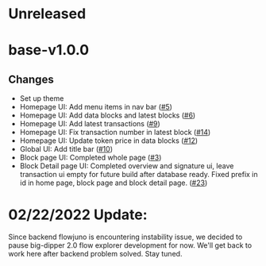 # Unreleased

# base-v1.0.0

## Changes

- Set up theme
- Homepage UI: Add menu items in nav bar ([\#5](https://github.com/forbole/big-dipper-2.0-flow/issues/5)) 
- Homepage UI: Add data blocks and latest blocks ([\#6](https://github.com/forbole/big-dipper-2.0-flow/issues/6)) 
- Homepage UI: Add latest transactions ([\#9](https://github.com/forbole/big-dipper-2.0-flow/issues/9)) 
- Homepage UI: Fix transaction number in latest block ([\#14](https://github.com/forbole/big-dipper-2.0-flow/issues/14)) 
- Homepage UI: Update token price in data blocks ([\#12](https://github.com/forbole/big-dipper-2.0-flow/issues/12)) 
- Global UI: Add title bar ([\#10](https://github.com/forbole/big-dipper-2.0-flow/issues/10)) 
- Block page UI: Completed whole page ([\#3](https://github.com/forbole/big-dipper-2.0-flow/issues/3)) 
- Block Detail page UI: Completed overview and signature ui, leave transaction ui empty for future build after database ready. Fixed prefix in id in home page, block page and block detail page. ([\#23](https://github.com/forbole/big-dipper-2.0-flow/issues/23)) 

# 02/22/2022 Update:
Since backend flowjuno is encountering instability issue, we decided to pause big-dipper 2.0 flow explorer development for now. We'll get back to work here after backend problem solved. Stay tuned. 